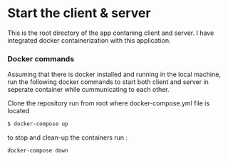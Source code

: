 # Start the client & server 


  This is the root directory of the app contaning client and server.
  I have integrated docker containerization  with this application. 

  
  

### Docker commands

  

Assuming that there is docker installed and running in the local machine, run the following docker commands to start both client and server  in seperate container while cummunicating to each other.

Clone the repository
run from root where docker-compose.yml file is located

```sh
$ docker-compose up

```
to stop and clean-up the containers  run :
```
docker-compose down
```
